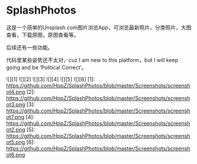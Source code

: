 # SplashPhotos

这是一个简单的Unsplash.com图片浏览App，可浏览最新照片，分类照片，大图查看，下载原图，原图查看等。

后续还有一些功能。

代码里某些姿势还不太对，cuz I am new to this platform，but I will keep going and be ‘Political Correct’。

![][1]
![][2]
![][3]
![][4]
![][5]
![][6]
  [1]: https://github.com/HppZ/SplashPhotos/blob/master/Screenshots/screenshot4.png
  [2]: https://github.com/HppZ/SplashPhotos/blob/master/Screenshots/screenshot3.png
  [3]: https://github.com/HppZ/SplashPhotos/blob/master/Screenshots/screenshot7.png
  [4]: https://github.com/HppZ/SplashPhotos/blob/master/Screenshots/screenshot2.png
  [5]: https://github.com/HppZ/SplashPhotos/blob/master/Screenshots/screenshot5.png
  [6]: https://github.com/HppZ/SplashPhotos/blob/master/Screenshots/screenshot6.png




